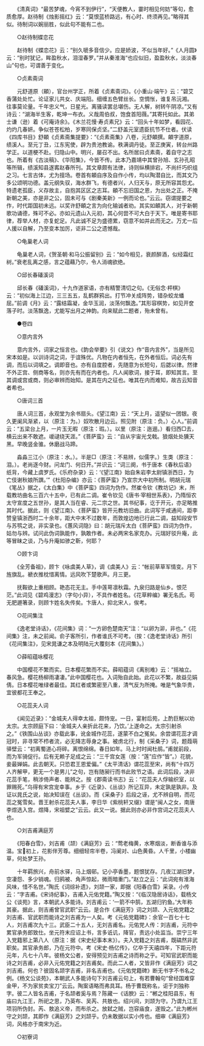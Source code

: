 <!-- { "loadSidebar": true } -->
　　《清真词》“最苦梦魂，今宵不到伊行”，“天便教人，霎时相见何妨”等句，愈质愈厚。赵待制《烛影摇红》云：“莫恨蓝桥路远，有心时、终须再见。”略得其似。待制词以婉丽胜，似此句不能有二也。 

　　○赵待制蝶恋花 

　　赵待制《蝶恋花》云：“别久嗁多音信少。应是娇波，不似当年好。”《人月圆》云：“别时犹记，眸盈秋水，泪湿春罗。”并从秦淮海“也应似旧，盈盈秋水，淡淡春山”句也，可谓善于变化。 

　　○贞素斋词 

　　元舒道原（頔），官台州学正，所着《贞素斋词》。《小重山·端午》云：“碧艾香蒲处处忙。论证家儿共女、庆端阳。细缠五色臂丝长。空惆怅，谁复吊沅湘。　　往事莫论量。千年忠义气，日星光。离骚读罢总堪伤。无人解，树转午阴凉。”又有诗云：“湖海半生客，乾坤一布衣。义哉周伯叔，饱食首阳薇。”其寄托如此。其弟士谦（逊）着《可庵诗余》。《木兰花慢·寿贞素兄》云：“回头十年如梦，看园花、灼灼几春妍。争似苍苍松柏，岁寒同保贞坚。”二舒盖元室遗臣抗节不仕者。伏读《四库书目》舒頔《贞素斋集提要》：“《贞素斋集》八卷，元舒頔撰。頔字道原，绩溪人。至元丁丑，江东宪使，辟为贵池教谕。秩满调丹徒。至正庚寅，转台州路学正。以道梗不赴。归隐山中。明兴，屡召不出。名所居曰贞素斋，着自守之志也。所着有《古淡稿》、《华阳集》，今皆不传。此本乃嘉靖中其曾孙旭、玄孙孔昭等所辑，绩溪知县遂寗赵春所刊。其文章颇有法律，诗则纵横排宕，不尚纤巧织组之习。七言古体，尤为擅场。卷首有頔自序及自作小传，均以陶潜自比，而其文乃多公颂明功德。盖元纲失驭，海水群飞，有德者兴，人归天与，原无所容其怨尤。特遗老孤臣，义存故主，自抱其区区之志耳。頔不忘旧国之恩，为出处之正。不掩新朝之美，亦是非之公，固未可与《剧秦美新》一例而论也。”云云。窃谓提要之作，时代距国初未远。以奖许舒頔之言为向化输诚者劝。其实如頔其人，对于新朝歌功诵德，殊可不必。亦如元遗山入元初，其心何尝不可大白于天下。唯是寄书耶律，荐举人材，亦复蛇足。凡此诚不足为盛德累，窃意不如并此而无之。万尤一后人援以自解，乃至变本加厉，讵非二公之遗憾哉。 

　　○龟巢老人词 

　　龟巢老人词，《贺圣朝·和马公振留别》云：“如今相见，衰颜醉酒，似经霜红树。”衰老乱离之感，言之蕴藉乃尔，令人消魂欲绝。 

　　○邱长春磻溪词 

　　邱长春《磻溪词》，十九作道家语，亦有精警清切之句。《无俗念·枰棋》云：“初似海上江边，三三五五，乱鹤群鸦出。打节冲关成阵势，错杂蛟龙蟠屈。”前调《月》云：“露结霜凝，金华玉润，淡荡何飘逸。”其形容棋势，如见开奁落子时。淡荡飘逸，尤能写出月之神韵。向来赋此二题者，殆未曾有。 

　　●卷四 

　　○意内言外 

　　意内言外，词家之恒言也。《韵会举要》引《说文》作“音内言外”，当是所见宋本如是。以训诗词之词，于谊殊优。凡物在内者恒先，在外者恒后。词必先有调，而后以词填之。调即音也。亦有自度腔者，先随意为长短句，后勰以律。然律不外正宫、侧商等名，则亦先有而在内者也。凡人闻歌词，接于耳，即知其言。至其调或宫或商，则必审辨而始知。是其在内之征也。唯其在内而难知，故古云知音者希也。 

　　○唐词三首 

　　唐人词三首，永观堂为余书扇头。《望江南》云：“天上月，遥望似一团银。夜久更阑风渐紧，以（原注：为。）奴吹散月边云。照见附（原注：负。）心人。”前调云：“五梁台上月，一片玉无暇（原注：瑕。）。以里（原注：迤逦。）看归西□去，横云出来不敢遮。叆叇绕天涯。”《菩萨蛮》云：“自从宇宙光戈戟。狼烟处处獯天黑。早晚竖金骓。休磨战马蹄。 

　　淼淼三江小（原注：水。）。半是□（原注：不易辨，似儒字。）生类（原注：泪。）。老尚逐今财。问龙门、何日开。”并识云：“词三阕，书于唐本《春秋后语》纸背，今藏上虞罗氏。《乐府杂录》云：‘《望江南》始自朱岩李太尉镇浙西日，为亡伎谢秋娘所譔。’”《杜阳杂编》亦云：《菩萨蛮》乃宣宗大中初所制。明胡元瑞《笔丛》据之，《太白集》中《菩萨蛮》四词为伪作。然崔令钦《教坊记》末，所载教坊曲名三百六十五中，已有此二调。崔令钦见《唐书·宰相世系表》，乃隋恒农太守宣度之五世孙，是其人当在睿、元二宗之世。其书纪事，讫于开元，亦足略推其时代。据此，则《望江南》、《菩萨蛮》皆开元教坊旧曲。此词写于咸通间，距李赞皇镇浙西时二十余年，距大中末不过数年，而敦煌边地已行此二调，益知段安节与苏鹗之说，非实录也。《蕙风词隐》曰：胡元瑞斥太白《菩萨蛮》四词为伪作，姑勿与辨。试问此伪词孰能作，孰敢作者。未必两宋名家克办。元瑞好驳升庵，此等冒昧之谈，乃与升庵如骖之靳，何耶？ 

　　○顾卞词 

　　《全芳备祖》，顾卞《咏虞美人草》，调《虞美人》云：“帐前草草军情变。月下旌旗乱。褫衣推枕惜离情。远风吹下楚歌声。月三更。 

　　抚鞍欲上重相顾。艳态花无主。手中莲萼凛秋霜。九泉归路是仙乡。恨茫茫。”此词见《碧鸡漫志》（字句小异），不具作者姓名。《花草粹编》署无名氏。苟无肥遯箸录，则顾卞姓名失传矣。卞唐人，抑北宋人，俟考。 

　　○花间集注 

　　《逸老堂诗话》，《花间集》词：“一方卵色楚南天”注：“以卵为泖，非也。”《花间集》注，未之前闻。俞子客所引，作者谁氏不可考。（按：《逸老堂诗话》所引《花间集注》，见宋晁谦之本及明陆元大覆刻本《花间集》。） 

　　○薛昭蕴咏樱花 

　　中国樱花不繁而实。日本樱花繁而不实。薛昭蕴词《离别难》云：“摇袖立。春风急。樱花杨柳雨凄凄。”此中国樱花也。入词殆自此始。此花以不繁，故益见娟倩。日本樱花唯绿者最佳。其红者或繁密至八重，清气反为所掩。唯是气象华贵，宜彼都花王奉之。 

　　○花蕊夫人词 

　　《闻见近录》：“金城夫人得幸太祖，颇恃宠。一日，宴射后苑，上酌巨觥以劝太宗。太宗顾庭下曰：‘金城夫人亲折此花来，乃饮。’上遂命之。太宗引射杀之。”《铁围山丛谈》亦载此事，讹金城作花蕊，遂蒙不白之冤矣。余尝谓花蕊才调冠时，非寻常不栉者流，必无降志辱身之事。被虏北行，制《采桑子》词，题葭萌驿壁云：“初离蜀道心将碎。离恨绵绵。春日如年。马上时时闻杜鹃。”甫就前段，而为军骑促行。后有无赖子足成之云：“三千宫女莲（按：“莲”应作“皆”。）花貌，妾最婵娟。此去朝天。只恐君王恩爱偏。”《太平清话》谓花蕊至宋，尚有“十四万人齐解甲，更无一个是男儿”之句，岂有随昶行而书此败节之语。此词后段，决非花蕊手笔，稍涉倚声者、能辨之。按《郡斋读书志》云：“花蕊夫人俘输织室，以罪赐死。”乌得有宋宫宠幸事。乡于《近录》、《丛谈》所记互异，未定孰是孰非。及证以晁氏之说，始决知误在《丛谈》。而《采桑子》后段之诬，尤不辨自明，而花蕊之冤雪矣。晋王射杀花蕊夫人事，李日华《紫桃轩又缀》谓是“闽人之女，南唐李煜选入宫。煜降，宋祖嬖之”云云。此又一说。据此则亦必非作宫词之花蕊夫人也。 

　　○刘吉甫满庭芳 

　　《阳春白雪》，刘吉甫（颉）《满庭芳》云：“莺老梅黄，水寒烟淡，断香谁与添温。宝初上，花影伴芳尊。细细轻帘半卷，冯阑对、山色黄昏。人千里，小楼幽草，何处梦王孙。 

　　十年羁旅兴，舟前水驿，马上烟邨。记小亭香墨，题恨犹存。几夜江湖旧梦，空凄怨、多少销魂。归鸦被、角声惊起，微雨暗重门。”赵立之云：“此词宛有淮海风味，惜不名世。”陶氏《词综补遗》，刘颉一家，即据《阳春白雪》采录。小传云：“字吉甫。《宋诗纪事》，吉甫入元佑党籍。”陶又按：“《临汉隐居诗话》，载杨文公《谈苑》言，本朝武人多能诗。刘吉甫云：‘一箭不中鹄，五湖归钓鱼。’大年称其豪。据此，则吉甫曾官武职”云云。是合作《满庭芳》词之刘颉、入元佑党籍之刘吉甫、官武职而能诗之刘吉甫为一人矣。考《元佑党籍碑》：余官一百七十七人，刘吉甫次九十三。武臣二十五人，无刘吉甫名。元佑党人传：刘吉甫，元符中累官承务郎致仕。坐元符末应诏上书，言多诋讥，降官，责远小处监当。崇宁三年入党籍邪上第八人（原注：据《宋史纪事本末》）。夫入党籍之刘吉甫，既碻然非武职矣。其官承务郎，乃在元符中。考《宋史·杨亿传》，亿卒于天禧四年，下距元符元年，凡七十八年。彼杨文公者，安得预见刘吉甫之诗而称之乎。可知官武职而能诗之刘吉甫，必非入元佑党籍之刘吉甫矣。而此二人者，又皆非作《满庭芳》词之刘吉甫。何也？彼固名颉字吉甫，非名吉甫也。《元佑党籍碑》断无书字不书名之例。《杨文公谈苑》，本朝武人多能诗句下刘吉甫云句上，有若曹翰句“曾经国难穿金甲，不为家贫卖宝刀”云云。陶案语略而弗具耳。杨于曹既称名，讵于刘独称字。彼二人皆名吉甫，于名颉者奚与焉？陈藏一《话腴》云：“郴之桂阳县东，有庙曰九江王，所祀之思，乃英布、吴芮、共敖也。绍兴间，刘颉为守。乃谓九江王项羽所伪封。芮、敖追义帝，而布杀之。放弑之贼，岂容庙食，遂毁之。”此为郴州守之刘颉，其即作《满庭芳》之刘颉乎。仍未敢据以实小传也。细审《满庭芳》词，风格亦于南宋为近。 

　　○初寮词 

